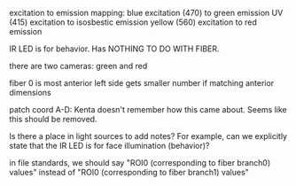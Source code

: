 excitation to emission mapping:
blue excitation (470) to green emission
UV (415) excitation to isosbestic emission
yellow (560) excitation to red emission

IR LED is for behavior. Has NOTHING TO DO WITH FIBER.

there are two cameras: green and red

fiber 0 is most anterior
left side gets smaller number if matching anterior dimensions

patch coord A-D: Kenta doesn't remember how this came about. Seems like this should be removed.

Is there a place in light sources to add notes? For example, can we explicitly state that the IR LED is for face illumination (behavior)?

in file standards, we should say "ROI0 (corresponding to fiber branch0) values" instead of "ROI0 (corresponding to fiber branch1) values"